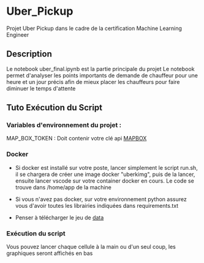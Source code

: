 # Uber_Pickup
Projet Uber Pickup dans le cadre de la certification Machine Learning Engineer

## Description
Le notebook uber_final.ipynb est la partie principale du projet
Le notebook permet d'analyser les points importants de demande de chauffeur pour une heure et un jour précis afin 
de mieux placer les chauffeurs pour faire diminuer le temps d'attente

## Tuto Exécution du Script

### Variables d'environnement du projet : 
MAP_BOX_TOKEN : Doit contenir votre clé api [MAPBOX](https://www.mapbox.com)

### Docker
* Si docker est installé sur votre poste, lancer simplement le script run.sh, il se chargera de créer une image docker "uberkimg", puis de la lancer, ensuite lancer vscode sur votre container docker en cours. Le code se trouve dans /home/app de la machine

* Si vous n'avez pas docker, sur votre environnement python assurez vous d'avoir toutes les librairies indiquées dans requirements.txt

* Penser à télécharger le jeu de [data](https://full-stack-bigdata-datasets.s3.eu-west-3.amazonaws.com/Machine+Learning+non+Supervisé/Projects/uber-trip-data.zip)

### Exécution du script
Vous pouvez lancer chaque cellule à la main ou d'un seul coup, les graphiques seront affichés en bas